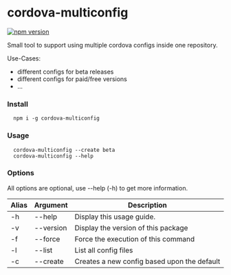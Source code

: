 # cordova-multiconfig

[![npm version](https://badge.fury.io/js/cordova-multiconfig.svg)](https://badge.fury.io/js/cordova-multiconfig)

Small tool to support using multiple cordova configs inside one repository.

Use-Cases:

- different configs for beta releases
- different configs for paid/free versions
- ...

### Install

```
  npm i -g cordova-multiconfig
```

### Usage

```
  cordova-multiconfig --create beta
  cordova-multiconfig --help
```

### Options

All options are optional, use --help (-h) to get more information.

| Alias | Argument  | Description                                 |
| ----- | --------- | ------------------------------------------- |
| -h    | --help    | Display this usage guide.                   |
| -v    | --version | Display the version of this package         |
| -f    | --force   | Force the execution of this command         |
| -l    | --list    | List all config files                       |
| -c    | --create  | Creates a new config based upon the default |
